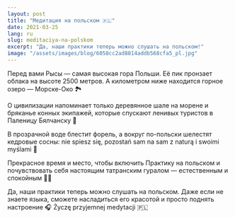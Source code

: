 ```yaml
---
layout: post
title: "Медитация на польском 🇵🇱"
date: 2021-03-25
lang: ru
slug: meditaciya-na-polskom
excerpt: "Да, наши практики теперь можно слушать на польском!"
image: "/assets/images/blog/6058cc2ad8814addb568cfa5_pl.jpg"
---
```



Перед вами Рысы — самая высокая гора Польши. Её пик пронзает облака на высоте 2500 метров. А километром ниже находится горное озеро — Морске-Око 🏞

О цивилизации напоминает только деревянное шале на морене и бряканье конных экипажей, которые спускают ленивых туристов в Паленицу Бялчанску 🐴

В прозрачной воде блестит форель, а вокруг по-польски шелестят кедровые сосны: nie spiesz się, pozostań sam na sam z naturą i swoimi myślami 🌲

Прекрасное время и место, чтобы включить Практику на польском и почувствовать себя настоящим татранским гуралом — естественным и спокойным 👨‍🌾

Да, наши практики теперь можно слушать на польском. Даже если не знаете языка, сможете насладиться его красотой и просто поднять настроение 🎧
Życzę przyjemnej medytacji 🇵🇱
